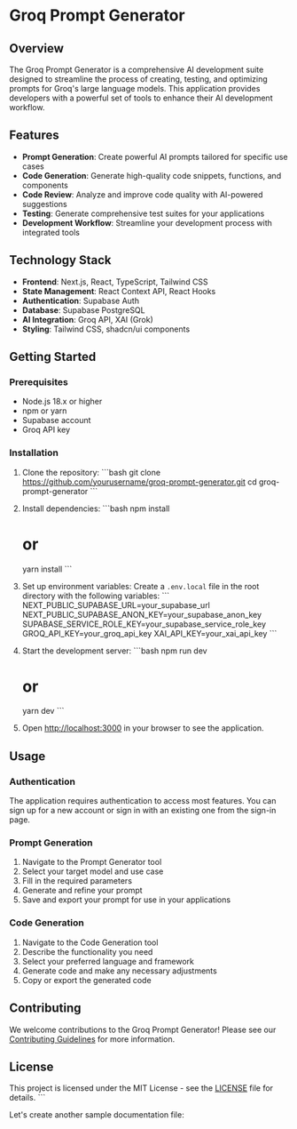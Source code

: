 # Groq Prompt Generator

## Overview

The Groq Prompt Generator is a comprehensive AI development suite designed to streamline the process of creating, testing, and optimizing prompts for Groq's large language models. This application provides developers with a powerful set of tools to enhance their AI development workflow.

## Features

- **Prompt Generation**: Create powerful AI prompts tailored for specific use cases
- **Code Generation**: Generate high-quality code snippets, functions, and components
- **Code Review**: Analyze and improve code quality with AI-powered suggestions
- **Testing**: Generate comprehensive test suites for your applications
- **Development Workflow**: Streamline your development process with integrated tools

## Technology Stack

- **Frontend**: Next.js, React, TypeScript, Tailwind CSS
- **State Management**: React Context API, React Hooks
- **Authentication**: Supabase Auth
- **Database**: Supabase PostgreSQL
- **AI Integration**: Groq API, XAI (Grok)
- **Styling**: Tailwind CSS, shadcn/ui components

## Getting Started

### Prerequisites

- Node.js 18.x or higher
- npm or yarn
- Supabase account
- Groq API key

### Installation

1. Clone the repository:
   \`\`\`bash
   git clone https://github.com/yourusername/groq-prompt-generator.git
   cd groq-prompt-generator
   \`\`\`

2. Install dependencies:
   \`\`\`bash
   npm install
   # or
   yarn install
   \`\`\`

3. Set up environment variables:
   Create a `.env.local` file in the root directory with the following variables:
   \`\`\`
   NEXT_PUBLIC_SUPABASE_URL=your_supabase_url
   NEXT_PUBLIC_SUPABASE_ANON_KEY=your_supabase_anon_key
   SUPABASE_SERVICE_ROLE_KEY=your_supabase_service_role_key
   GROQ_API_KEY=your_groq_api_key
   XAI_API_KEY=your_xai_api_key
   \`\`\`

4. Start the development server:
   \`\`\`bash
   npm run dev
   # or
   yarn dev
   \`\`\`

5. Open [http://localhost:3000](http://localhost:3000) in your browser to see the application.

## Usage

### Authentication

The application requires authentication to access most features. You can sign up for a new account or sign in with an existing one from the sign-in page.

### Prompt Generation

1. Navigate to the Prompt Generator tool
2. Select your target model and use case
3. Fill in the required parameters
4. Generate and refine your prompt
5. Save and export your prompt for use in your applications

### Code Generation

1. Navigate to the Code Generation tool
2. Describe the functionality you need
3. Select your preferred language and framework
4. Generate code and make any necessary adjustments
5. Copy or export the generated code

## Contributing

We welcome contributions to the Groq Prompt Generator! Please see our [Contributing Guidelines](CONTRIBUTING.md) for more information.

## License

This project is licensed under the MIT License - see the [LICENSE](LICENSE) file for details.
\`\`\`

Let's create another sample documentation file:
